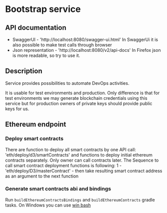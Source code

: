 # Bootstrap service   

## API documentation
* SwaggerUI - 'http://localhost:8080/swagger-ui.html' In SwaggerUi it is also possible to make test calls through browser
* Json representation - 'http://localhost:8080/v2/api-docs' In Firefox json is more readable, so try to use it.


## Description
Service provides possibilities to automate DevOps activities.

It is usable for test environments and production. Only difference is that for test environments we 
may generate blockchain credentials using this service but for production owners of private keys 
should provide public keys for us.


## Ethereum endpoint

### Deploy smart contracts
There are function to deploy all smart contracts by one API call: 'eth/deploy/d3/smartContracts' and functions to deploy initial ethereum contracts separately.
Only owner can call contracts later.
The Sequence to call smart contract deployment functions is following:
1 - 'eth/deploy/D3/masterContract' - then take resulting smart contract address as an argument to the next function

### Generate smart contracts abi and bindings
Run `buildEthereumContractsBindings` and `buildEthereumContracts` gradle tasks.
On Windows you can use [win bash](https://sourceforge.net/projects/win-bash/)

